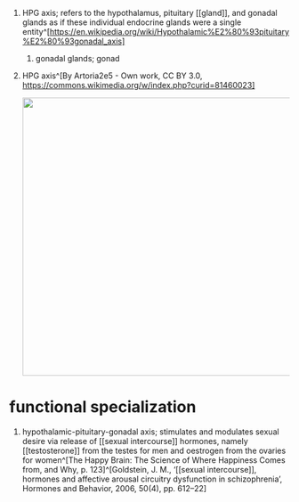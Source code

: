 1. HPG axis; refers to the hypothalamus, pituitary [[gland]], and gonadal glands as if these individual endocrine glands were a single entity^[https://en.wikipedia.org/wiki/Hypothalamic%E2%80%93pituitary%E2%80%93gonadal_axis]
	1. gonadal glands; gonad
2. HPG axis^[By Artoria2e5 - Own work, CC BY 3.0, https://commons.wikimedia.org/w/index.php?curid=81460023]

	<img src="https://upload.wikimedia.org/wikipedia/commons/5/57/Hypothalamic%E2%80%93pituitary%E2%80%93gonadal_axis.svg" width="500" />
	
# functional specialization
1. hypothalamic-pituitary-gonadal axis; stimulates and modulates sexual desire via release of [[sexual intercourse]] hormones, namely [[testosterone]] from the testes for men and oestrogen from the ovaries for women^[The Happy Brain: The Science of Where Happiness Comes from, and Why, p. 123]^[Goldstein, J. M., ‘[[sexual intercourse]], hormones and affective arousal circuitry dysfunction in schizophrenia’, Hormones and Behavior, 2006, 50(4), pp. 612–22]